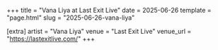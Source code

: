 +++
title = "Vana Liya at Last Exit Live"
date = 2025-06-26
template = "page.html"
slug = "2025-06-26-vana-liya"

[extra]
artist = "Vana Liya"
venue = "Last Exit Live"
venue_url = "https://lastexitlive.com/"
+++

